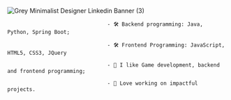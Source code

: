 ![Grey Minimalist Designer Linkedin Banner (3)](https://github.com/RubenAlmeidaSantos/RubenAlmeidaSantos/assets/159732799/b4575c9b-a294-4c3c-8e56-22a18f8aaafd)


                                    - 🛠️ Backend programming: Java, Python, Spring Boot;

                                    - 🛠️ Frontend Programming: JavaScript, HTML5, CSS3, JQuery

                                    - 👀 I like Game development, backend and frontend programming;

                                    - 💞️ Love working on impactful projects.

<!---
RubenAlmeidaSantos/RubenAlmeidaSantos is a ✨ special ✨ repository because its `README.md` (this file) appears on your GitHub profile.
You can click the Preview link to take a look at your changes.
--->
